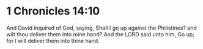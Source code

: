 # 1 Chronicles 14:10

And David inquired of God, saying, Shall I go up against the Philistines? and wilt thou deliver them into mine hand? And the LORD said unto him, Go up; for I will deliver them into thine hand.